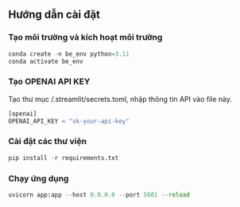 ## Hướng dẫn cài đặt
### Tạo môi trường và kích hoạt môi trường
```python
conda create -n be_env python=3.11
conda activate be_env
```
### Tạo OPENAI API KEY
Tạo thư mục /.streamlit/secrets.toml, nhập thông tin API vào file này.
```python
[openai]
OPENAI_API_KEY = "sk-your-api-key"
```
### Cài đặt các thư viện
```python
pip install -r requirements.txt
```
### Chạy ứng dụng
```python
uvicorn app:app --host 0.0.0.0 --port 5601 --reload
```